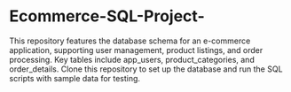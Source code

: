 # Ecommerce-SQL-Project-
This repository features the database schema for an e-commerce application, supporting user management, product listings, and order processing. Key tables include app_users, product_categories, and order_details. Clone this repository to set up the database and run the SQL scripts with sample data for testing.
